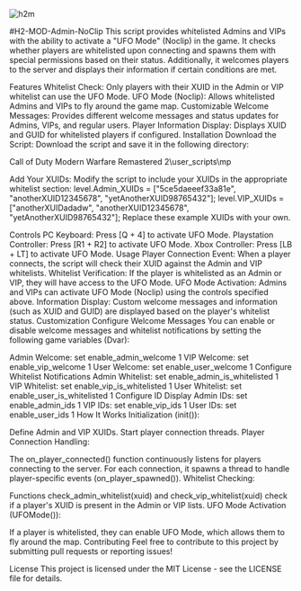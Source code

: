 ![h2m](https://github.com/user-attachments/assets/4ca24ebf-86f1-4bc6-96d5-570e4110b8b9)

#H2-MOD-Admin-NoClip
This script provides whitelisted Admins and VIPs with the ability to activate a "UFO Mode" (Noclip) in the game. It checks whether players are whitelisted upon connecting and spawns them with special permissions based on their status. Additionally, it welcomes players to the server and displays their information if certain conditions are met.

Features
Whitelist Check: Only players with their XUID in the Admin or VIP whitelist can use the UFO Mode.
UFO Mode (Noclip): Allows whitelisted Admins and VIPs to fly around the game map.
Customizable Welcome Messages: Provides different welcome messages and status updates for Admins, VIPs, and regular users.
Player Information Display: Displays XUID and GUID for whitelisted players if configured.
Installation
Download the Script: Download the script and save it in the following directory:

Call of Duty Modern Warfare Remastered 2\user_scripts\mp

Add Your XUIDs: Modify the script to include your XUIDs in the appropriate whitelist section:
level.Admin_XUIDs = ["5ce5daeeef33a81e", "anotherXUID12345678", "yetAnotherXUID98765432"];
level.VIP_XUIDs = ["anotherXUIDadadw", "anotherXUID12345678", "yetAnotherXUID98765432"];
Replace these example XUIDs with your own.

Controls
PC Keyboard: Press [Q + 4] to activate UFO Mode.
Playstation Controller: Press [R1 + R2] to activate UFO Mode.
Xbox Controller: Press [LB + LT] to activate UFO Mode.
Usage
Player Connection Event: When a player connects, the script will check their XUID against the Admin and VIP whitelists.
Whitelist Verification: If the player is whitelisted as an Admin or VIP, they will have access to the UFO Mode.
UFO Mode Activation: Admins and VIPs can activate UFO Mode (Noclip) using the controls specified above.
Information Display: Custom welcome messages and information (such as XUID and GUID) are displayed based on the player's whitelist status.
Customization
Configure Welcome Messages
You can enable or disable welcome messages and whitelist notifications by setting the following game variables (Dvar):

Admin Welcome: set enable_admin_welcome 1
VIP Welcome: set enable_vip_welcome 1
User Welcome: set enable_user_welcome 1
Configure Whitelist Notifications
Admin Whitelist: set enable_admin_is_whitelisted 1
VIP Whitelist: set enable_vip_is_whitelisted 1
User Whitelist: set enable_user_is_whitelisted 1
Configure ID Display
Admin IDs: set enable_admin_ids 1
VIP IDs: set enable_vip_ids 1
User IDs: set enable_user_ids 1
How It Works
Initialization (init()):

Define Admin and VIP XUIDs.
Start player connection threads.
Player Connection Handling:

The on_player_connected() function continuously listens for players connecting to the server.
For each connection, it spawns a thread to handle player-specific events (on_player_spawned()).
Whitelist Checking:

Functions check_admin_whitelist(xuid) and check_vip_whitelist(xuid) check if a player's XUID is present in the Admin or VIP lists.
UFO Mode Activation (UFOMode()):

If a player is whitelisted, they can enable UFO Mode, which allows them to fly around the map.
Contributing
Feel free to contribute to this project by submitting pull requests or reporting issues!

License
This project is licensed under the MIT License - see the LICENSE file for details.
